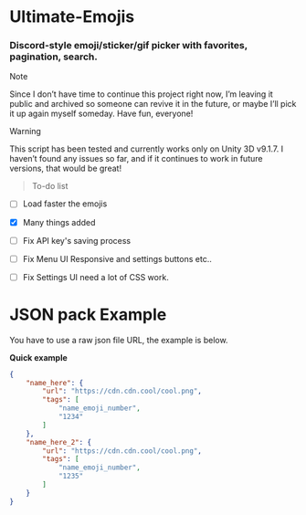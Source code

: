 # Ultimate-Emojis
### Discord-style emoji/sticker/gif picker with favorites, pagination, search.

> [!NOTE]
> Since I don’t have time to continue this project right now, I’m leaving it public and archived so someone can revive it in the future, or maybe I’ll pick it up again myself someday. Have fun, everyone!

> [!WARNING]
> This script has been tested and currently works only on Unity 3D v9.1.7. I haven’t found any issues so far, and if it continues to work in future versions, that would be great!

> To-do list
- [ ] Load faster the emojis
- [X] Many things added
- [ ] Fix API key's saving process
- [ ] Fix Menu UI Responsive and settings buttons etc..
- [ ] Fix Settings UI need a lot of CSS work.


# JSON pack Example
You have to use a raw json file URL, the example is below.

**Quick example**
```json
{
    "name_here": {
        "url": "https://cdn.cdn.cool/cool.png",
        "tags": [
            "name_emoji_number",
            "1234"
        ]
    },
    "name_here_2": {
        "url": "https://cdn.cdn.cool/cool.png",
        "tags": [
            "name_emoji_number",
            "1235"
        ]
    }
}
```
